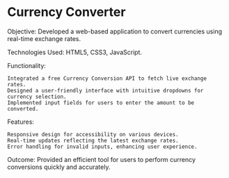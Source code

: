 # Currency Converter
 Objective: Developed a web-based application to convert currencies using real-time exchange rates.

Technologies Used: HTML5, CSS3, JavaScript.

Functionality:

    Integrated a free Currency Conversion API to fetch live exchange rates.
    Designed a user-friendly interface with intuitive dropdowns for currency selection.
    Implemented input fields for users to enter the amount to be converted.

Features:

    Responsive design for accessibility on various devices.
    Real-time updates reflecting the latest exchange rates.
    Error handling for invalid inputs, enhancing user experience.

Outcome: Provided an efficient tool for users to perform currency conversions quickly and accurately.
